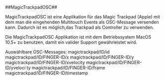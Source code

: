 ##MagicTrackpadOSC##


MagicTrackpadOSC ist eine Applikation für das Magic Trackpad (Apple) mit dem man
die eingehenden Multitouch Events als OSC-Message versenden kann.
Dadurch ist es möglich,das Trackpad als Controller zu verwenden.

Die MagicTrackpadOSC Applikation ist mit dem Betriebssystem MacOS 10.5+ zu benutzen,
damit ein valider Support gewährleistet wird.


Auswählbare OSC-Messages:
magictrackpad/ID/id
magictrackpad/ID/FINGER-ID/x
magictrackpad/ID/FINGER-ID/y
magictrackpad/ID/FINGER-ID/xvelocity
magictrackpad/ID/FINGER-ID/yveloci ty
magictrackpad/ID/FINGER-ID/frame
magictrackpad/ID/FINGER-ID/timestamp